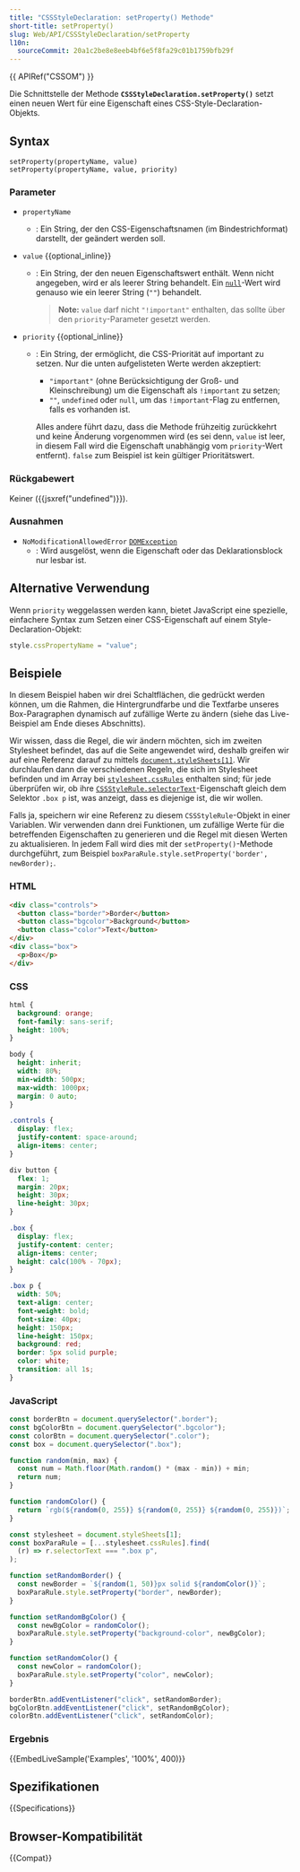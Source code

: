 ```yaml
---
title: "CSSStyleDeclaration: setProperty() Methode"
short-title: setProperty()
slug: Web/API/CSSStyleDeclaration/setProperty
l10n:
  sourceCommit: 20a1c2be8e8eeb4bf6e5f8fa29c01b1759bfb29f
---
```


{{ APIRef("CSSOM") }}

Die Schnittstelle der Methode **`CSSStyleDeclaration.setProperty()`** setzt einen neuen Wert für eine Eigenschaft eines CSS-Style-Declaration-Objekts.

## Syntax

```js-nolint
setProperty(propertyName, value)
setProperty(propertyName, value, priority)
```

### Parameter

- `propertyName`
  - : Ein String, der den CSS-Eigenschaftsnamen (im Bindestrichformat) darstellt, der geändert werden soll.
- `value` {{optional_inline}}
  - : Ein String, der den neuen Eigenschaftswert enthält. Wenn nicht angegeben, wird er als leerer String behandelt. Ein [`null`](/de/docs/Web/JavaScript/Reference/Operators/null)-Wert wird genauso wie ein leerer String (`""`) behandelt.
    > **Note:** `value` darf nicht `"!important"` enthalten, das sollte über den `priority`-Parameter gesetzt werden.
- `priority` {{optional_inline}}

  - : Ein String, der ermöglicht, die CSS-Priorität auf important zu setzen. Nur die unten aufgelisteten Werte werden akzeptiert:

    - `"important"` (ohne Berücksichtigung der Groß- und Kleinschreibung) um die Eigenschaft als `!important` zu setzen;
    - `""`, `undefined` oder `null`, um das `!important`-Flag zu entfernen, falls es vorhanden ist.

    Alles andere führt dazu, dass die Methode frühzeitig zurückkehrt und keine Änderung vorgenommen wird (es sei denn, `value` ist leer, in diesem Fall wird die Eigenschaft unabhängig vom `priority`-Wert entfernt). `false` zum Beispiel ist kein gültiger Prioritätswert.

### Rückgabewert

Keiner ({{jsxref("undefined")}}).

### Ausnahmen

- `NoModificationAllowedError` [`DOMException`](/de/docs/Web/API/DOMException)
  - : Wird ausgelöst, wenn die Eigenschaft oder das Deklarationsblock nur lesbar ist.

## Alternative Verwendung

Wenn `priority` weggelassen werden kann, bietet JavaScript eine spezielle, einfachere Syntax zum Setzen einer CSS-Eigenschaft auf einem Style-Declaration-Objekt:

```js
style.cssPropertyName = "value";
```

## Beispiele

In diesem Beispiel haben wir drei Schaltflächen, die gedrückt werden können, um die Rahmen, die Hintergrundfarbe und die Textfarbe unseres Box-Paragraphen dynamisch auf zufällige Werte zu ändern (siehe das Live-Beispiel am Ende dieses Abschnitts).

Wir wissen, dass die Regel, die wir ändern möchten, sich im zweiten Stylesheet befindet, das auf die Seite angewendet wird, deshalb greifen wir auf eine Referenz darauf zu mittels [`document.styleSheets[1]`](/de/docs/Web/API/Document/styleSheets).
Wir durchlaufen dann die verschiedenen Regeln, die sich im Stylesheet befinden und im Array bei [`stylesheet.cssRules`](/de/docs/Web/API/CSSStyleSheet/cssRules) enthalten sind; für jede überprüfen wir, ob ihre
[`CSSStyleRule.selectorText`](/de/docs/Web/API/CSSStyleRule/selectorText)-Eigenschaft gleich dem Selektor `.box p` ist, was anzeigt, dass es diejenige ist, die wir wollen.

Falls ja, speichern wir eine Referenz zu diesem `CSSStyleRule`-Objekt in einer Variablen. Wir verwenden dann drei Funktionen, um zufällige Werte für die betreffenden Eigenschaften zu generieren und die Regel mit diesen Werten zu aktualisieren. In jedem Fall wird dies mit der `setProperty()`-Methode durchgeführt, zum Beispiel `boxParaRule.style.setProperty('border', newBorder);`.

### HTML

```html
<div class="controls">
  <button class="border">Border</button>
  <button class="bgcolor">Background</button>
  <button class="color">Text</button>
</div>
<div class="box">
  <p>Box</p>
</div>
```

### CSS

```css
html {
  background: orange;
  font-family: sans-serif;
  height: 100%;
}

body {
  height: inherit;
  width: 80%;
  min-width: 500px;
  max-width: 1000px;
  margin: 0 auto;
}

.controls {
  display: flex;
  justify-content: space-around;
  align-items: center;
}

div button {
  flex: 1;
  margin: 20px;
  height: 30px;
  line-height: 30px;
}

.box {
  display: flex;
  justify-content: center;
  align-items: center;
  height: calc(100% - 70px);
}

.box p {
  width: 50%;
  text-align: center;
  font-weight: bold;
  font-size: 40px;
  height: 150px;
  line-height: 150px;
  background: red;
  border: 5px solid purple;
  color: white;
  transition: all 1s;
}
```

### JavaScript

```js
const borderBtn = document.querySelector(".border");
const bgColorBtn = document.querySelector(".bgcolor");
const colorBtn = document.querySelector(".color");
const box = document.querySelector(".box");

function random(min, max) {
  const num = Math.floor(Math.random() * (max - min)) + min;
  return num;
}

function randomColor() {
  return `rgb(${random(0, 255)} ${random(0, 255)} ${random(0, 255)})`;
}

const stylesheet = document.styleSheets[1];
const boxParaRule = [...stylesheet.cssRules].find(
  (r) => r.selectorText === ".box p",
);

function setRandomBorder() {
  const newBorder = `${random(1, 50)}px solid ${randomColor()}`;
  boxParaRule.style.setProperty("border", newBorder);
}

function setRandomBgColor() {
  const newBgColor = randomColor();
  boxParaRule.style.setProperty("background-color", newBgColor);
}

function setRandomColor() {
  const newColor = randomColor();
  boxParaRule.style.setProperty("color", newColor);
}

borderBtn.addEventListener("click", setRandomBorder);
bgColorBtn.addEventListener("click", setRandomBgColor);
colorBtn.addEventListener("click", setRandomColor);
```

### Ergebnis

{{EmbedLiveSample('Examples', '100%', 400)}}

## Spezifikationen

{{Specifications}}

## Browser-Kompatibilität

{{Compat}}
